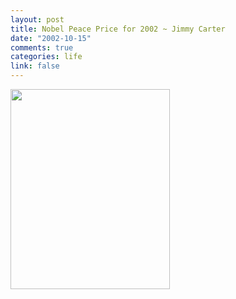 ```yaml
--- 
layout: post
title: Nobel Peace Price for 2002 ~ Jimmy Carter
date: "2002-10-15"
comments: true
categories: life
link: false
---
```

<a href="http://www.nobel.no/eng_peace_2002.html">
<img src="http://www.zanshin.net/images/carter.jpg" border="0" height="320" width="255" />
</a>
